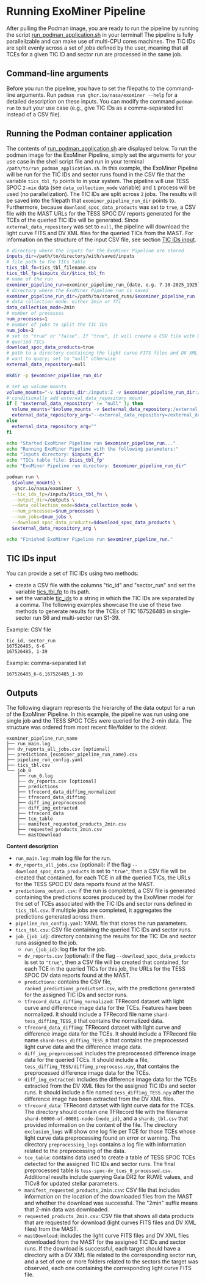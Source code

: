 # Running ExoMiner Pipeline

After pulling the Podman image, you are ready to run the pipeline by running the script 
[run_podman_application.sh](/exominer_pipeline/run_podman_application.sh) in your terminal! The pipeline is fully 
parallelizable and can make use of multi-CPU 
cores machines. The TIC IDs are split evenly across a set of jobs defined by the user, meaning that all TCEs for a given
TIC ID and sector run are processed in the same job. 

## Command-line arguments
Before you run the pipeline, you have to set the filepaths to the command-line arguments. Run 
```podman run ghcr.io/nasa/exominer --help``` for a detailed description on these inputs. 
You can modify the command ```podman run``` to suit your use case (e.g., give TIC IDs as a comma-separated list instead 
of a CSV file).

## Running the Podman container application

The contents of [run_podman_application.sh](/exominer_pipeline/run_podman_application.sh) are displayed below. To run 
the podman image for the ExoMiner Pipeline, simply set the arguments for your use case in the shell script file and run 
in your terminal `/path/to/run_podman_application.sh`. In this example, the ExoMiner Pipeline will be run for the TIC 
IDs and sector runs found in the CSV file that the variable `tics_tbl_fp` points to in your system. The pipeline will 
use TESS SPOC `2-min` data (see `data_collection_mode` variable) and `1` process will be used (no parallelization). The 
TIC IDs are split across `2` jobs. The results will be saved into the filepath that `exominer_pipeline_run_dir` points 
to. Furthermore, because `download_spoc_data_products` was set to `true`, a CSV file with the MAST URLs for the TESS 
SPOC DV reports generated for the TCEs of the queried TIC IDs will be generated. Since `external_data_repository` was 
set to `null`, the pipeline will download the light curve FITS and DV XML files for the queried TICs from the MAST. For 
information on the structure of the input CSV file, see section [TIC IDs input](#tic-ids-input).

```bash
# directory where the inputs for the ExoMiner Pipeline are stored
inputs_dir=/path/to/directory/with/saved/inputs
# file path to the TICs table
tics_tbl_fn=tics_tbl_filename.csv
tics_tbl_fp=$inputs_dir/$tics_tbl_fn
# name of the run
exominer_pipeline_run=exominer_pipeline_run_{date, e.g. 7-10-2025_1925}
# directory where the ExoMiner Pipeline run is saved
exominer_pipeline_run_dir=/path/to/stored_runs/$exominer_pipeline_run
# data collection mode: either 2min or ffi
data_collection_mode=2min
# number of processes
num_processes=1
# number of jobs to split the TIC IDs
num_jobs=2
# set to "true" or "false". If "true", it will create a CSV file with URLs to the SPOC DV reports for each TCE in the
# queried TICs
download_spoc_data_products=true
# path to a directory containing the light curve FITS files and DV XML files for the TIC IDs and sector runs that you
# want to query; set to "null" otherwise
external_data_repository=null

mkdir -p $exominer_pipeline_run_dir

# set up volume mounts
volume_mounts="-v $inputs_dir:/inputs:Z -v $exominer_pipeline_run_dir:/outputs:Z"
# conditionally add external_data_repository mount
if [ "$external_data_repository" != "null" ]; then
  volume_mounts="$volume_mounts -v $external_data_repository:/external_data_repository:Z"
  external_data_repository_arg="--external_data_repository=/external_data_repository"
else
  external_data_repository_arg=""
fi

echo "Started ExoMiner Pipeline run $exominer_pipeline_run..."
echo "Running ExoMiner Pipeline with the following parameters:"
echo "Inputs directory: $inputs_dir"
echo "TICs table file: $tics_tbl_fp"
echo "ExoMiner Pipeline run directory: $exominer_pipeline_run_dir"

podman run \
  ${volume_mounts} \
   ghcr.io/nasa/exominer  \
  --tic_ids_fp=/inputs/$tics_tbl_fn \
  --output_dir=/outputs \
  --data_collection_mode=$data_collection_mode \
  --num_processes=$num_processes \
  --num_jobs=$num_jobs \
  --download_spoc_data_products=$download_spoc_data_products \
  $external_data_repository_arg \

echo "Finished ExoMiner Pipeline run $exominer_pipeline_run."
```

## TIC IDs input

You can provide a set of TIC IDs using two methods: 
- create a CSV file with the columns "tic_id" and "sector_run" and set the variable 
[tics_tbl_fp](#running-the-podman-container-application) to its path.
-  set the variable [tic_ids](#running-the-podman-container-application) to a string in which the TIC IDs are 
separated by a comma. The following examples showcase the use of these two methods to generate results for the TCEs of 
TIC 167526485 in single-sector run S6 and multi-sector run S1-39.

Example: CSV file

```csv
tic_id, sector_run
167526485, 6-6
167526485, 1-39
```

Example: comma-separated list
```bash
167526485_6-6,167526485_1-39
```

## Outputs

The following diagram represents the hierarchy of the data output for a run of the ExoMiner Pipeline. In this example, 
the pipeline was run using one single job and the TESS SPOC TCEs were queried for the 2-min data. The structure was 
ordered from most recent file/folder to the oldest.

```code
exominer_pipeline_run_name
├── run_main.log
├── dv_reports_all_jobs.csv [optional]
├── predictions_{exominer_pipeline_run_name}.csv
├── pipeline_run_config.yaml
├── tics_tbl.csv
└── job_0
    ├── run_0.log
    ├── dv_reports.csv [optional]
    ├── predictions
    ├── tfrecord_data_diffimg_normalized
    ├── tfrecord_data_diffimg
    ├── diff_img_preprocessed
    ├── diff_img_extracted
    ├── tfrecord_data
    ├── tce_table
    ├── manifest_requested_products_2min.csv
    ├── requested_products_2min.csv
    └── mastDownload
```

**Content description**

- `run_main.log`: main log file for the run.
- `dv_reports_all_jobs.csv` (optional): if the flag `--download_spoc_data_products` is set to `"true"`, then a CSV file will be created that contained, for each 
       TCE in all the queried TICs, the URLs for the TESS SPOC DV data reports found at the MAST.
- `predictions_output.csv`: if the run is completed, a CSV file is generated containing the predictions scores produced by the ExoMiner model for the set of TCEs associated with the TIC IDs and sector runs defined in `tics_tbl.csv`. If multiple jobs are completed, it aggregates the predictions generated across them.
- `pipeline_run_config.yaml`: YAML file that stores the run parameters.
- `tics_tbl.csv`: CSV file containing the queried TIC IDs and sector runs.
- `job_{job_id}`: directory containing the results for the TIC IDs and sector runs assigned to the job.
    - `run_{job_id}`: log file for the job.
    - `dv_reports.csv` (optional): if the flag `--download_spoc_data_products` is set to `"true"`, then a CSV file will be created that contained, for each 
       TCE in the queried TICs for this job, the URLs for the TESS SPOC DV data reports found at the MAST.
    - `predictions`: contains the CSV file, `ranked_predictions_predictset.csv`, with the predictions generated for the assigned TIC IDs and sector runs.
    - `tfrecord_data_diffimg_normalized`: TFRecord dataset with light curve and difference image data for the TCEs. Features have been normalized. It should include a TFRecord file name `shard-tess_diffimg_TESS_0` that contains the normalized data.
    - `tfrecord_data_diffimg`: TFRecord dataset with light curve and difference image data for the TCEs. It should include a TFRecord file name `shard-tess_diffimg_TESS_0` that contains the preprocessed light curve data and the difference image data.
    - `diff_img_preprocessed`: includes the preprocessed difference image data for the queried TCEs. It should include a file, `tess_diffimg_TESS/diffimg_preprocess.npy`, that contains the preprocessed difference image data for the TCEs.
    - `diff_img_extracted`: includes the difference image data for the TCEs extracted from the DV XML files for the assigned TIC IDs and sector runs. It should include a file named `tess_diffimg_TESS.npy` after the difference image has been extracted from the DV XML files.
    - `tfrecord_data`: TFRecord dataset with light curve data for the TCEs. The directory should contain one TFRecord file with the filename `shard-00000-of-00001-node-{node_id}`, and a `shards_tbl.csv` that provided information on the content of the file. The directory `exclusion_logs` will show one log file per TCE for those TCEs whose light curve data preprocessing found an error or warning. The directory `preprocessing_logs` contains a log file with information related to the preprocessing of the data.
    - `tce_table`: contains data used to create a table of TESS SPOC TCEs detected for the assigned TIC IDs and sector runs. The final preprocessed table is `tess-spoc-dv_tces_0_processed.csv`. Additional results include querying Gaia DR2 for RUWE values, and TICv8 for updated stellar parameters.
    - `manifest_requested_products_2min.csv`: CSV file that includes information on the location of the downloaded files from the MAST and whether the download was successful. The "2min" suffix means that 2-min data was downloaded.
    - `requested_products_2min.csv`: CSV file that shows all data products that are requested for download (light curves FITS files and DV XML files) from the MAST.
    - `mastDownload`: includes the light curve FITS files and DV XML files downloaded from the MAST for the assigned TIC IDs and sector runs. If the download is successful, each target should have a directory with a DV XML file related to the corresponding sector run, and a set of one or more folders related to the sectors the target was observed, each one containing the corresponding light curve FITS file.  
